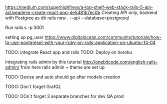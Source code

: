 https://medium.com/superhighfives/a-top-shelf-web-stack-rails-5-api-activeadmin-create-react-app-de5481b7ec0b
Creating API only, backend with Postgree as db
rails new . --api --database=postgresql

Run rails s -p 3001

setting up pg_user
https://www.digitalocean.com/community/tutorials/how-to-use-postgresql-with-your-ruby-on-rails-application-on-ubuntu-14-04

TODO: integrate React app and rails
TODO: Deploy on heroku

Integrating rails admin by this tutorial
http://onebitcode.com/english-rails-admin/
from here rails admin + theme are set up

TODO: Devise and auto should go after models creation

TODO: Don`t forget GrafQL

TODO: DOn`t forget 3 separate branches for dev QA prod